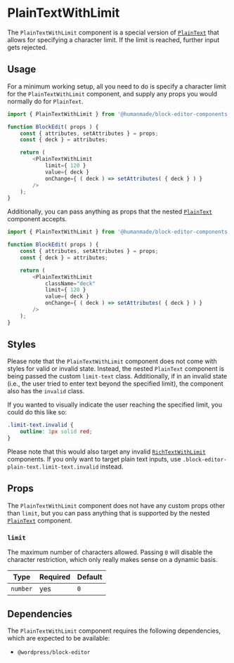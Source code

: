 # PlainTextWithLimit

The `PlainTextWithLimit` component is a special version of [`PlainText`](https://github.com/WordPress/gutenberg/blob/trunk/packages/block-editor/src/components/plain-text/index.js) that allows for specifying a character limit.
If the limit is reached, further input gets rejected.

## Usage

For a minimum working setup, all you need to do is specify a character limit for the `PlainTextWithLimit` component, and supply any props you would normally do for `PlainText`.

```js
import { PlainTextWithLimit } from '@humanmade/block-editor-components';

function BlockEdit( props ) {
	const { attributes, setAttributes } = props;
	const { deck } = attributes;

	return (
		<PlainTextWithLimit
			limit={ 120 }
			value={ deck }
			onChange={ ( deck ) => setAttributes( { deck } ) }
		/>
	);
}
```

Additionally, you can pass anything as props that the nested [`PlainText`](https://github.com/WordPress/gutenberg/blob/trunk/packages/block-editor/src/components/plain-text/index.js) component accepts.

```js
import { PlainTextWithLimit } from '@humanmade/block-editor-components';

function BlockEdit( props ) {
	const { attributes, setAttributes } = props;
	const { deck } = attributes;

	return (
		<PlainTextWithLimit
			className="deck"
			limit={ 120 }
			value={ deck }
			onChange={ ( deck ) => setAttributes( { deck } ) }
		/>
	);
}
```

## Styles

Please note that the `PlainTextWithLimit` component does not come with styles for valid or invalid state.
Instead, the nested `PlainText` component is being passed the custom `limit-text` class.
Additionally, if in an invalid state (i.e., the user tried to enter text beyond the specified limit), the component also has the `invalid` class.

If you wanted to visually indicate the user reaching the specified limit, you could do this like so:

```css
.limit-text.invalid {
	outline: 1px solid red;
}
```

Please note that this would also target any invalid [`RichTextWithLimit`](../RichTextWithLimit/README.md) components.
If you only want to target plain text inputs, use `.block-editor-plain-text.limit-text.invalid` instead.

## Props

The `PlainTextWithLimit` component does not have any custom props other than `limit`, but you can pass anything that is supported by the nested [`PlainText`](https://github.com/WordPress/gutenberg/blob/trunk/packages/block-editor/src/components/plain-text/index.js) component.

### `limit`

The maximum number of characters allowed.
Passing `0` will disable the character restriction, which only really makes sense on a dynamic basis.

| Type                                 | Required                             | Default                              |
|--------------------------------------|--------------------------------------|--------------------------------------|
| `number`                             | yes                                  | `0`                                  |

## Dependencies

The `PlainTextWithLimit` component requires the following dependencies, which are expected to be available:

- `@wordpress/block-editor`
